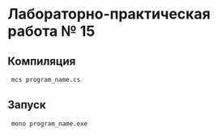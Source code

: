# Лабораторно-практическая работа № 15


## Компиляция

```bash
 mcs program_name.cs
```

## Запуск

```bash
 mono program_name.exe
```

